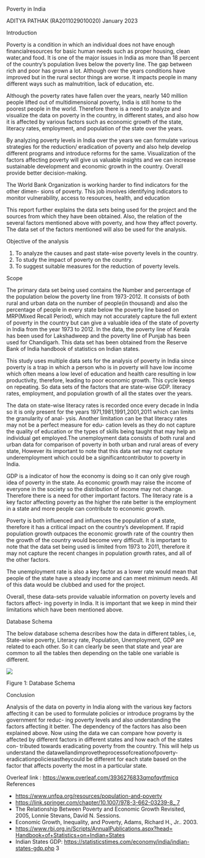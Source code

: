 ﻿Poverty in India

ADITYA PATHAK (RA2011029010020) January 2023

Introduction

Poverty is a condition in which an individual does not have enough financialresources for basic human needs such as proper housing, clean water,and food. It is one of the major issues in India as more than 18 percent of the country’s population lives below the poverty line. The gap between rich and poor has grown a lot. Although over the years conditions have improved but in the rural sector things are worse. It impacts people in many different ways such as malnutrition, lack of education, etc.

Although the poverty rates have fallen over the years, nearly 140 million people lifted out of multidimensional poverty, India is still home to the poorest people in the world. Therefore there is a need to analyze and visualize the data on poverty in the country, in different states, and also how it is affected by various factors such as economic growth of the state, literacy rates, employment, and population of the state over the years.

By analyzing poverty levels in India over the years we can formulate various strategies for the reduction/ eradication of poverty and also help develop different programs and introduce reforms for the same. Visualization of the factors affecting poverty will give us valuable insights and we can increase sustainable development and economic growth in the country. Overall provide better decision-making.

The World Bank Organization is working harder to find indicators for the other dimen- sions of poverty. This job involves identifying indicators to monitor vulnerability, access to resources, health, and education

This report further explains the data sets being used for the project and the sources from which they have been obtained. Also, the relation of the several factors mentioned above with poverty, and how they affect poverty. The data set of the factors mentioned will also be used for the analysis.

Objective of the analysis

1. To analyze the causes and past state-wise poverty levels in the country.
1. To study the impact of poverty on the country.
1. To suggest suitable measures for the reduction of poverty levels.

Scope

The primary data set being used contains the Number and percentage of the population below the poverty line from 1973-2012. It consists of both rural and urban data on the number of people(in thousand) and also the percentage of people in every state below the poverty line based on MRP(Mixed Recall Period), which may not accurately capture the full extent of poverty in the country but can give a valuable idea of the state of poverty in India from the year 1973 to 2012. In the data, the poverty line of Kerala has been used for Lakshadweep and the poverty line of Punjab has been used for Chandigarh. This data set has been obtained from the Reserve Bank of India handbook of statistics on Indian states.

This study uses multiple data sets for the analysis of poverty in India since poverty is a trap in which a person who is in poverty will have low income which often means a low level of education and health care resulting in low productivity, therefore, leading to poor economic growth. This cycle keeps on repeating. So data sets of the factors that are state-wise GDP. literacy rates, employment, and population growth of all the states over the years.

The data on state-wise literacy rates is recorded once every decade in India so it is only present for the years 1971,1981,1991,2001,2011 which can limits the granularity of anal- ysis. Another limitation can be that literacy rates may not be a perfect measure for edu- cation levels as they do not capture the quality of education or the types of skills being taught that may help an individual get employed.The unemployment data consists of both rural and urban data for comparison of poverty in both urban and rural areas of every state, However its important to note that this data set may not capture underemployment which could be a significantcontributor to poverty in India.

GDP is a indicator of how the economy is doing so it can only give rough idea of poverty in the state. As economic growth may raise the income of everyone in the society so the distribution of income may not change. Therefore there is a need for other important factors. The literacy rate is a key factor affecting poverty as the higher the rate better is the employment in a state and more people can contribute to economic growth.

Poverty is both influenced and influences the population of a state, therefore it has a critical impact on the country’s development. If rapid population growth outpaces the economic growth rate of the country then the growth of the country would become very difficult. It is important to note that the data set being used is limited from 1973 to 2011, therefore it may not capture the recent changes in population growth rates, and all of the other factors.

The unemployment rate is also a key factor as a lower rate would mean that people of the state have a steady income and can meet minimum needs. All of this data would be clubbed and used for the project.

Overall, these data-sets provide valuable information on poverty levels and factors affect- ing poverty in India. It is important that we keep in mind their limitations which have been mentioned above.

Database Schema

The below database schema describes how the data in different tables, i.e, State-wise poverty, Literacy rate, Population, Unemployment, GDP are related to each other. So it can clearly be seen that state and year are common to all the tables then depending on the table one variable is different.

![](Aspose.Words.00684740-56c6-4bd8-9281-c6a097646c5a.001.png)

Figure 1: Database Schema

Conclusion

Analysis of the data on poverty in India along with the various key factors affecting it can be used to formulate policies or introduce programs by the government for reduc- ing poverty levels and also understanding the factors affecting it better. The dependency of the factors has also been explained above. Now using the data we can compare how poverty is affected by different factors in different states and how each of the states con- tributed towards eradicating poverty from the country. This will help us understand the datawellandimprovetheprocessofcreationofpoverty-eradicationpoliciesastheycould be different for each state based on the factor that affects poverty the most in a particular state.

Overleaf link : https://www.overleaf.com/3936276833qmpfqytfmjcq References

- <https://www.unfpa.org/resources/population-and-poverty>
- [https://link.springer.com/chapter/10.1007/978-3-662-03239-8_ 7](https://link.springer.com/chapter/10.1007/978-3-662-03239-8_7)
- The Relationship Between Poverty and Economic Growth Revisited, 2005, Lonnie Stevans, David N. Sessions.
- Economic Growth, Inequality, and Poverty, Adams, Richard H., Jr.. 2003.
- [https://www.rbi.org.in/Scripts/AnnualPublications.aspx?head= Handbook+of+Statistics+on+Indian+States](https://www.rbi.org.in/Scripts/AnnualPublications.aspx?head=Handbook+of+Statistics+on+Indian+States)
- Indian States GDP: https://statisticstimes.com/economy/india/indian-states-gdp.php
3
